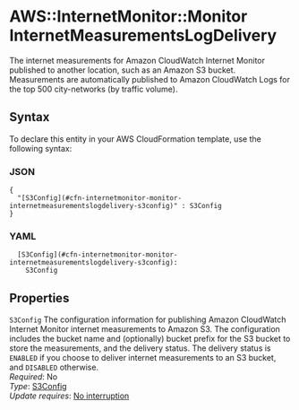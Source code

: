 # AWS::InternetMonitor::Monitor InternetMeasurementsLogDelivery<a name="aws-properties-internetmonitor-monitor-internetmeasurementslogdelivery"></a>

The internet measurements for Amazon CloudWatch Internet Monitor published to another location, such as an Amazon S3 bucket\. Measurements are automatically published to Amazon CloudWatch Logs for the top 500 city\-networks \(by traffic volume\)\.

## Syntax<a name="aws-properties-internetmonitor-monitor-internetmeasurementslogdelivery-syntax"></a>

To declare this entity in your AWS CloudFormation template, use the following syntax:

### JSON<a name="aws-properties-internetmonitor-monitor-internetmeasurementslogdelivery-syntax.json"></a>

```
{
  "[S3Config](#cfn-internetmonitor-monitor-internetmeasurementslogdelivery-s3config)" : S3Config
}
```

### YAML<a name="aws-properties-internetmonitor-monitor-internetmeasurementslogdelivery-syntax.yaml"></a>

```
  [S3Config](#cfn-internetmonitor-monitor-internetmeasurementslogdelivery-s3config): 
    S3Config
```

## Properties<a name="aws-properties-internetmonitor-monitor-internetmeasurementslogdelivery-properties"></a>

`S3Config`  <a name="cfn-internetmonitor-monitor-internetmeasurementslogdelivery-s3config"></a>
The configuration information for publishing Amazon CloudWatch Internet Monitor internet measurements to Amazon S3\. The configuration includes the bucket name and \(optionally\) bucket prefix for the S3 bucket to store the measurements, and the delivery status\. The delivery status is `ENABLED` if you choose to deliver internet measurements to an S3 bucket, and `DISABLED` otherwise\.  
*Required*: No  
*Type*: [S3Config](aws-properties-internetmonitor-monitor-s3config.md)  
*Update requires*: [No interruption](https://docs.aws.amazon.com/AWSCloudFormation/latest/UserGuide/using-cfn-updating-stacks-update-behaviors.html#update-no-interrupt)